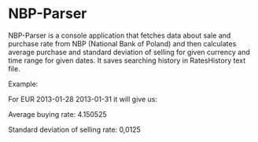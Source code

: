 # NBP-Parser
NBP-Parser is a console application that fetches data about sale and purchase rate from NBP (National Bank of Poland) and then calculates average purchase and standard deviation of selling for given currency and time range for given dates. It saves searching history in RatesHistory text file. 

Example:

For EUR 2013-01-28 2013-01-31 it will give us:  

Average buying rate: 4.150525

Standard deviation of selling rate: 0,0125